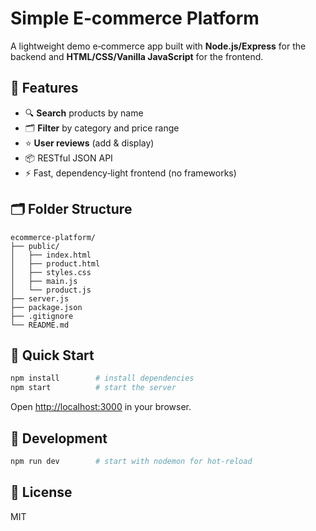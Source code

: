 
# Simple E‑commerce Platform

A lightweight demo e‑commerce app built with **Node.js/Express** for the backend and **HTML/CSS/Vanilla JavaScript** for the frontend.

## 🎁 Features
- 🔍 **Search** products by name
- 🗂️ **Filter** by category and price range
- ⭐ **User reviews** (add & display)
- 📦 RESTful JSON API
- ⚡ Fast, dependency‑light frontend (no frameworks)

## 🗂️ Folder Structure
```
ecommerce-platform/
├── public/
│   ├── index.html
│   ├── product.html
│   ├── styles.css
│   ├── main.js
│   └── product.js
├── server.js
├── package.json
├── .gitignore
└── README.md
```

## 🚀 Quick Start
```bash
npm install        # install dependencies
npm start          # start the server
```
Open [http://localhost:3000](http://localhost:3000) in your browser.

## 🔧 Development
```bash
npm run dev        # start with nodemon for hot‑reload
```

## 📝 License
MIT
